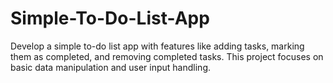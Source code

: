 # Simple-To-Do-List-App
Develop a simple to-do list app with features like adding tasks, marking them as completed, and removing completed tasks. This project focuses on basic data manipulation and user input handling.
